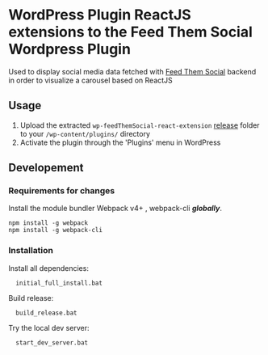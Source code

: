 # WordPress Plugin ReactJS extensions to the Feed Them Social Wordpress Plugin
Used to display social media data fetched with [Feed Them Social](https://wordpress.org/plugins/feed-them-social/) backend in order to visualize a carousel based on ReactJS
## Usage

1. Upload the extracted `wp-feedThemSocial-react-extension` [release]() folder to your `/wp-content/plugins/` directory
1. Activate the plugin through the 'Plugins' menu in WordPress

## Developement

### Requirements for changes

Install the module bundler Webpack v4+ , webpack-cli  ***globally***.
```
npm install -g webpack
npm install -g webpack-cli
```

### Installation
Install all dependencies:
```
  initial_full_install.bat
```
Build release:
```
  build_release.bat
```

Try the local dev server:
```
  start_dev_server.bat
```